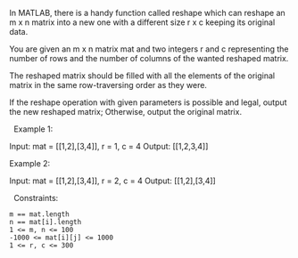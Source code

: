 In MATLAB, there is a handy function called reshape which can reshape an m x n matrix into a new one with a different size r x c keeping its original data.

You are given an m x n matrix mat and two integers r and c representing the number of rows and the number of columns of the wanted reshaped matrix.

The reshaped matrix should be filled with all the elements of the original matrix in the same row-traversing order as they were.

If the reshape operation with given parameters is possible and legal, output the new reshaped matrix; Otherwise, output the original matrix.

 
Example 1:

Input: mat = [[1,2],[3,4]], r = 1, c = 4
Output: [[1,2,3,4]]


Example 2:

Input: mat = [[1,2],[3,4]], r = 2, c = 4
Output: [[1,2],[3,4]]


 
Constraints:


	m == mat.length
	n == mat[i].length
	1 <= m, n <= 100
	-1000 <= mat[i][j] <= 1000
	1 <= r, c <= 300

